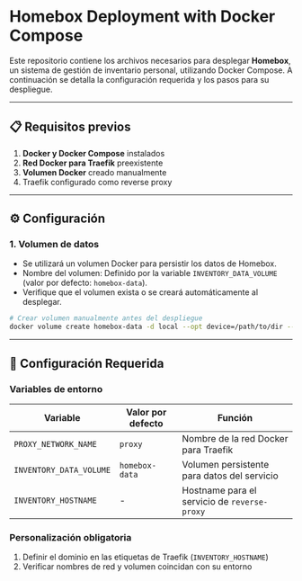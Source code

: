 # Homebox Deployment with Docker Compose

Este repositorio contiene los archivos necesarios para desplegar **Homebox**, un sistema de gestión de inventario personal, utilizando Docker Compose. A continuación se detalla la configuración requerida y los pasos para su despliegue.

---

## 📋 Requisitos previos

1. **Docker y Docker Compose** instalados
2. **Red Docker para Traefik** preexistente
3. **Volumen Docker** creado manualmente
4. Traefik configurado como reverse proxy

---

## ⚙️ Configuración

### 1. Volumen de datos

- Se utilizará un volumen Docker para persistir los datos de Homebox.
- Nombre del volumen: Definido por la variable `INVENTORY_DATA_VOLUME` (valor por defecto: `homebox-data`).
- Verifique que el volumen exista o se creará automáticamente al desplegar.

```bash
# Crear volumen manualmente antes del despliegue
docker volume create homebox-data -d local --opt device=/path/to/dir --opt type=bind --opt o=none
```

---

## 🔧 Configuración Requerida

### Variables de entorno
| Variable                  | Valor por defecto   | Función                                 |
|---------------------------|---------------------|-----------------------------------------|
| `PROXY_NETWORK_NAME`      | `proxy`             | Nombre de la red Docker para Traefik    |
| `INVENTORY_DATA_VOLUME`   | `homebox-data`      | Volumen persistente para datos del servicio |
| `INVENTORY_HOSTNAME`      | -                   | Hostname para el servicio de `reverse-proxy` |

### Personalización obligatoria
1. Definir el dominio en las etiquetas de Traefik (`INVENTORY_HOSTNAME`)
2. Verificar nombres de red y volumen coincidan con su entorno




